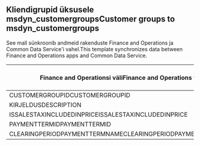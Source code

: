 ## <a name="customer-groups-to-msdyn_customergroups"></a><span data-ttu-id="662b0-101">Kliendigrupid üksusele msdyn_customergroups</span><span class="sxs-lookup"><span data-stu-id="662b0-101">Customer groups to msdyn_customergroups</span></span>

<span data-ttu-id="662b0-102">See mall sünkroonib andmeid rakenduste Finance and Operations ja Common Data Service'i vahel.</span><span class="sxs-lookup"><span data-stu-id="662b0-102">This template synchronizes data between Finance and Operations apps and Common Data Service.</span></span>

<span data-ttu-id="662b0-103">Finance and Operationsi väli</span><span class="sxs-lookup"><span data-stu-id="662b0-103">Finance and Operations field</span></span> | <span data-ttu-id="662b0-104">Kaardi tüüp</span><span class="sxs-lookup"><span data-stu-id="662b0-104">Map type</span></span> | <span data-ttu-id="662b0-105">Muu Dynamics 365 väli</span><span class="sxs-lookup"><span data-stu-id="662b0-105">Other Dynamics 365 field</span></span> | <span data-ttu-id="662b0-106">Vaikeväärtus</span><span class="sxs-lookup"><span data-stu-id="662b0-106">Default value</span></span>
---|---|---|---
<span data-ttu-id="662b0-107">CUSTOMERGROUPID</span><span class="sxs-lookup"><span data-stu-id="662b0-107">CUSTOMERGROUPID</span></span> | = | <span data-ttu-id="662b0-108">msdyn_groupid</span><span class="sxs-lookup"><span data-stu-id="662b0-108">msdyn_groupid</span></span> | 
<span data-ttu-id="662b0-109">KIRJELDUS</span><span class="sxs-lookup"><span data-stu-id="662b0-109">DESCRIPTION</span></span> | = | <span data-ttu-id="662b0-110">msdyn_description</span><span class="sxs-lookup"><span data-stu-id="662b0-110">msdyn_description</span></span> | 
<span data-ttu-id="662b0-111">ISSALESTAXINCLUDEDINPRICE</span><span class="sxs-lookup"><span data-stu-id="662b0-111">ISSALESTAXINCLUDEDINPRICE</span></span> | >< | <span data-ttu-id="662b0-112">msdyn_issalestaxincludedinprice</span><span class="sxs-lookup"><span data-stu-id="662b0-112">msdyn_issalestaxincludedinprice</span></span> | 
<span data-ttu-id="662b0-113">PAYMENTTERMID</span><span class="sxs-lookup"><span data-stu-id="662b0-113">PAYMENTTERMID</span></span> | = | <span data-ttu-id="662b0-114">msdyn_paymenttermid.msdyn_name</span><span class="sxs-lookup"><span data-stu-id="662b0-114">msdyn_paymenttermid.msdyn_name</span></span> | 
<span data-ttu-id="662b0-115">CLEARINGPERIODPAYMENTTERMNAME</span><span class="sxs-lookup"><span data-stu-id="662b0-115">CLEARINGPERIODPAYMENTTERMNAME</span></span> | = | <span data-ttu-id="662b0-116">msdyn_clearingperiodpaymenttermname.msdyn_name</span><span class="sxs-lookup"><span data-stu-id="662b0-116">msdyn_clearingperiodpaymenttermname.msdyn_name</span></span> | 

